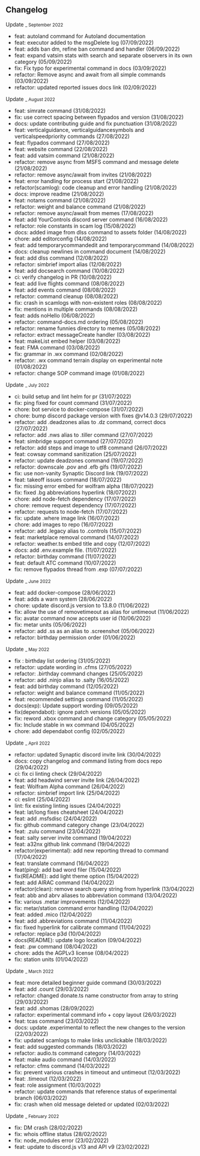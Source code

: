 ## Changelog

Update <small>_ September 2022</small>

- feat: autoland command for Autoland documentation
- feat: executor added to the msgDelete log (07/09/2022)
- feat: adds ban dm, refine ban command and handler (06/09/2022)
- feat: expand vatsim stats with search and separate observers in its own category (05/09/2022)
- fix: Fix typo for experimental command in docs (03/09/2022)
- refactor: Remove async and await from all simple commands (03/09/2022)
- refactor: updated reported issues docs link (02/09/2022)

Update <small>_ August 2022</small>

- feat: simrate command (31/08/2022)
- fix: use correct spacing between flypados and version (31/08/2022)
- docs: update contributing guide and fix punctuation (31/08/2022)
- feat: verticalguidance, verticalguidancesymbols and verticalspeedpriority commands (27/08/2022)
- feat: flypados command (27/08/2022)
- feat: website command (22/08/2022)
- feat: add vatsim command (21/08/2022)
- refactor: remove async from MSFS command and message delete (21/08/2022)
- refactor: remove async/await from invites (21/08/2022)
- feat: error handling for process start (21/08/2022)
- refactor(scamlog): code cleanup and error handling (21/08/2022)
- docs: improve readme (21/08/2022)
- feat: notams command (21/08/2022)
- refactor: weight and balance command (21/08/2022)
- refactor: remove async/await from memes (17/08/2022)
- feat: add YourControls discord server command (16/08/2022)
- refactor: role constants in scam log (15/08/2022)
- docs: added image from dlss command to assets folder (14/08/2022)
- chore: add editorconfig (14/08/2022)
- feat: add temporarycommandedit and temporarycommand (14/08/2022)
- docs: cleanup newlines in command document (14/08/2022)
- feat: add dlss command (12/08/2022)
- refactor: simbrief import alias (12/08/2022)
- feat: add docsearch command (10/08/2022)
- ci: verify changelog in PR (10/08/2022)
- feat: add live flights command (08/08/2022)
- feat: add events command (08/08/2022)
- refactor: command cleanup (08/08/2022)
- fix: crash in scamlogs with non-existent roles (08/08/2022)
- fix: mentions in multiple commands (08/08/2022)
- feat: adds noHello (06/08/2022)
- refactor: command-docs.md ordering (05/08/2022)
- refactor: rename funnies directory to memes (05/08/2022)
- refactor: extract messageCreate handler (03/08/2022)
- feat: makeList embed helper (03/08/2022)
- feat: FMA command (03/08/2022)
- fix: grammar in .wx command (02/08/2022)
- refactor: .wx command terrain display on experimental note (01/08/2022)
- refactor: change SOP command image (01/08/2022)

Update <small>_ July 2022</small>

- ci: build setup and lint helm for pr (31/07/2022)
- fix: ping fixed for count command (31/07/2022)
- chore: bot service to docker-compose (31/07/2022)
- chore: bump discord package version with fixes @v14.0.3 (29/07/2022)
- refactor: add .deadzones alias to .dz command, correct docs (27/07/2022)
- refactor: add .nws alias to .tiller command (27/07/2022)
- feat: simbridge support command (27/07/2022)
- refactor: add steps and image to utf8 command (26/07/2022)
- feat: cowsay command sanitization (25/07/2022)
- refactor: update deadzones command (19/07/2022)
- refactor: downscale .pov and .efb gifs (19/07/2022)
- fix: use non-vanity Synaptic Discord link (19/07/2022)
- feat: takeoff issues command (18/07/2022)
- fix: missing error embed for wolfram alpha (18/07/2022)
- fix: fixed .bg abbreviations hyperlink (18/072022)
- chore: add node-fetch dependency (17/07/2022)
- chore: remove request dependency (17/07/2022)
- refactor: requests to node-fetch (17/07/2022)
- fix: update .where image link (16/07/2022)
- chore: add images to repo (16/07/2022)
- refactor: add .legacy alias to .controls (15/07/2022)
- feat: marketplace removal command (14/07/2022)
- refactor: weather.ts embed title and copy (12/07/2022)
- docs: add .env.example file. (11/07/2022)
- refactor: birthday command (11/07/2022)
- feat: default ATC command (10/07/2022)
- fix: remove flypados thread from .exp (07/07/2022)

Update <small>_ June 2022</small>

- feat: add docker-compose (28/06/2022)
- feat: adds a warn system (28/06/2022)
- chore: update discord.js version to 13.8.0 (11/06/2022)
- fix: allow the use of removetimeout as alias for untimeout (11/06/2022)
- fix: avatar command now accepts user id (10/06/2022)
- fix: metar units (05/06/2022)
- refactor: add .ss as an alias to .screenshot (05/06/2022)
- refactor: birthday permission order (01/06/2022)

Update <small>_ May 2022</small>

- fix : birthday list ordering (31/05/2022)
- refactor: update wording in .cfms (27/05/2022)
- refactor: .birthday command changes (25/05/2022)
- refactor: add .ninjo alias to .salty (16/05/2022)
- feat: add birthday command (12/05/2022)
- refactor: weight and balance command (11/05/2022)
- feat: recommended settings command (11/05/2022)
- docs(exp): Update support wording (09/05/2022)
- fix(dependabot): ignore patch versions (05/05/2022)
- fix: reword .xbox command and change category (05/05/2022)
- fix: Include stable in wx command (04/05/2022)
- chore: add dependabot config (02/05/2022)

Update <small>_ April 2022</small>

- refactor: updated Synaptic discord invite link (30/04/2022)
- docs: copy changelog and command listing from docs repo (29/04/2022)
- ci: fix ci linting check (29/04/2022)
- feat: add headwind server invite link (26/04/2022)
- feat: Wolfram Alpha command (26/04/2022)
- refactor: simbrief import link (25/04/2022)
- ci: eslint (25/04/2022)
- lint: fix existing linting issues (24/04/2022)
- feat: lat/long fixes cheatsheet (24/04/2022)
- feat: add .msfsdisc (24/04/2022)
- fix: github command category change (23/04/2022)
- feat: .zulu command (23/04/2022)
- feat: salty server invite command (19/04/2022)
- feat: a32nx github link command (19/04/2022)
- refactor(experimental): add new reporting thread to command (17/04/2022)
- feat: translate command (16/04/2022)
- feat(ping): add bad word filer (15/04/2022)
- fix(README): add light theme option (15/04/2022)
- feat: add AIRAC command (14/04/2022)
- refactor(clean): remove search query string from hyperlink (13/04/2022)
- feat: abb and abrv aliases to abbreviation command (13/04/2022)
- fix: various .metar improvements (12/04/2022)
- fix: metar/station command error handling (12/04/2022)
- feat: added .mico (12/04/2022)
- feat: add .abbreviations command (11/04/2022)
- fix: fixed hyperlink for calibrate command (11/04/2022)
- refactor: replace p3d (10/04/2022)
- docs(README): update logo location (09/04/2022)
- feat: .pw command (08/04/2022)
- chore: adds the AGPLv3 license (08/04/2022)
- fix: station units (01/04/2022)

Update <small>_ March 2022</small>

- feat: more detailed beginner guide command (30/03/2022)
- feat: add .count (29/03/2022)
- refactor: changed donate.ts name constructor from array to string (29/03/2022)
- feat: add .shomas (28/09/2022)
- rafactor: experimental command info + copy layout (26/03/2022)
- feat: tcas command (23/03/2022)
- docs: update .experimental to reflect the new changes to the version (22/03/2022)
- fix: updated scamlogs to make links unclickable (18/03/2022)
- feat: add suggested commands (18/03/2022)
- refactor: audio.ts command category (14/03/2022)
- feat: make audio command (14/03/2022)
- refactor: cfms command (14/03/2022)
- fix: prevent various crashes in timeout and untimeout (12/03/2022)
- feat: .timeout (12/03/2022)
- feat: role assignment (10/03/2022)
- refactor: update commands that reference status of experimental branch (06/03/2022)
- fix: crash when old message deleted or updated (02/03/2022)

Update <small>_ February 2022</small>

- fix: DM crash (28/02/2022)
- fix: whois offline status (28/02/2022)
- fix: node_modules error (23/02/2022)
- feat: update to discord.js v13 and API v9 (23/02/2022)
